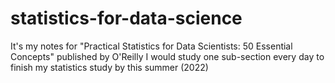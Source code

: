 # statistics-for-data-science

It's my notes for "Practical Statistics for Data Scientists: 50 Essential Concepts" published by O'Reilly
I would study one sub-section every day to finish my statistics study by this summer (2022)
